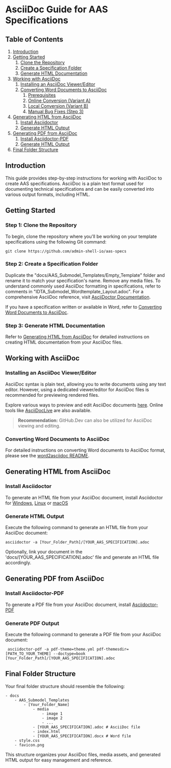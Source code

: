 # AsciiDoc Guide for AAS Specifications

## Table of Contents

1. [Introduction](#introduction)
2. [Getting Started](#getting-started)
    1. [Clone the Repository](#step-1-clone-the-repository)
    2. [Create a Specification Folder](#step-2-create-a-specification-folder)
    3. [Generate HTML Documentation](#step-3-generate-html-documentation)
3. [Working with AsciiDoc](#working-with-asciidoc)
    1. [Installing an AsciiDoc Viewer/Editor](#installing-an-asciidoc-viewereditor)
    2. [Converting Word Documents to AsciiDoc](#converting-word-documents-to-asciidoc)
        1. [Prerequisites](#prerequisites)
        2. [Online Conversion (Variant A)](#variant-a-online-conversion)
        3. [Local Conversion (Variant B)](#variant-b-local-conversion)
        4. [Manual Bug Fixes (Step 3)](#step-3-manual-bug-fixes)
4. [Generating HTML from AsciiDoc](#generating-html-from-asciidoc)
    1. [Install Asciidoctor](#install-asciidoctor)
    2. [Generate HTML Output](#generate-html-output)
5. [Generating PDF from AsciiDoc](#generating-pdf-from-asciidoc)
    1. [Install Asciidoctor-PDF](#install-asciidoctor-pdf)
    2. [Generate HTML Output](#generate-pdf-output)
6. [Final Folder Structure](#final-folder-structure)

## Introduction

This guide provides step-by-step instructions for working with AsciiDoc to create AAS specifications. AsciiDoc is a plain text format used for documenting technical specifications and can be easily converted into various output formats, including HTML.

## Getting Started

### Step 1: Clone the Repository

To begin, clone the repository where you'll be working on your template specifications using the following Git command:

```shell
git clone https://github.com/admin-shell-io/aas-specs
```

### Step 2: Create a Specification Folder

Duplicate the "docs/AAS_Submodel_Templates/Empty_Template" folder and rename it to match your specification's name. Remove any media files. To understand commonly used AsciiDoc formatting in specifications, refer to comments in "IDTA_Submodel_Wordtemplate_Layout.adoc". For a comprehensive AsciiDoc reference, visit [AsciiDoctor Documentation](https://docs.asciidoctor.org/asciidoc/latest/).

If you have a specification written or available in Word, refer to [Converting Word Documents to AsciiDoc](#converting-word-documents-to-asciidoc).

### Step 3: Generate HTML Documentation

Refer to [Generating HTML from AsciiDoc](#generating-html-from-asciidoc) for detailed instructions on creating HTML documentation from your AsciiDoc files.

## Working with AsciiDoc

### Installing an AsciiDoc Viewer/Editor

AsciiDoc syntax is plain text, allowing you to write documents using any text editor. However, using a dedicated viewer/editor for AsciiDoc files is recommended for previewing rendered files.

Explore various ways to preview and edit AsciiDoc documents [here](https://docs.asciidoctor.org/asciidoctor/latest/tooling/). Online tools like [AsciiDocLive](https://asciidoclive.com/edit/scratch/1) are also available.

> **Recommendation:** GitHub.Dev can also be utilized for AsciiDoc viewing and editing.

### Converting Word Documents to AsciiDoc

For detailed instructions on converting Word documents to AsciiDoc format, please see the [word2asciidoc README](https://github.com/admin-shell-io/word2asciidoc/). 

## Generating HTML from AsciiDoc

### Install Asciidoctor

To generate an HTML file from your AsciiDoc document, install Asciidoctor for [Windows](https://docs.asciidoctor.org/asciidoctor/latest/install/windows/), [Linux](https://docs.asciidoctor.org/asciidoctor/latest/install/linux-packaging/) or [macOS](https://docs.asciidoctor.org/asciidoctor/latest/install/macos/)

### Generate HTML Output

Execute the following command to generate an HTML file from your AsciiDoc document:

```shell
asciidoctor -a [Your_Folder_Path]/[YOUR_AAS_SPECIFICATION].adoc
```

Optionally, link your document in the 'docs/[YOUR_AAS_SPECIFICATION].adoc' file and generate an HTML file accordingly.

## Generating PDF from AsciiDoc

### Install Asciidoctor-PDF

To generate a PDF file from your AsciiDoc document, install [Asciidoctor-PDF](https://docs.asciidoctor.org/pdf-converter/latest/install/)

### Generate PDF Output

Execute the following command to generate a PDF file from your AsciiDoc document:

```shell
 asciidoctor-pdf -a pdf-theme=theme.yml pdf-themesdir=[PATH_TO_YOUR_THEME] --doctype=book [Your_Folder_Path]/[YOUR_AAS_SPECIFICATION].adoc
```

## Final Folder Structure

Your final folder structure should resemble the following:

```
- docs
    - AAS_Submodel_Templates
        - [Your_Folder_Name]
            - media
                - image 1
                - image 2
                - ...
            - [YOUR_AAS_SPECIFICATION].adoc # AsciiDoc file
            - index.html
            - [YOUR_AAS_SPECIFICATION].docx # Word file
    - style.css
    - favicon.png
```

This structure organizes your AsciiDoc files, media assets, and generated HTML output for easy management and reference.
